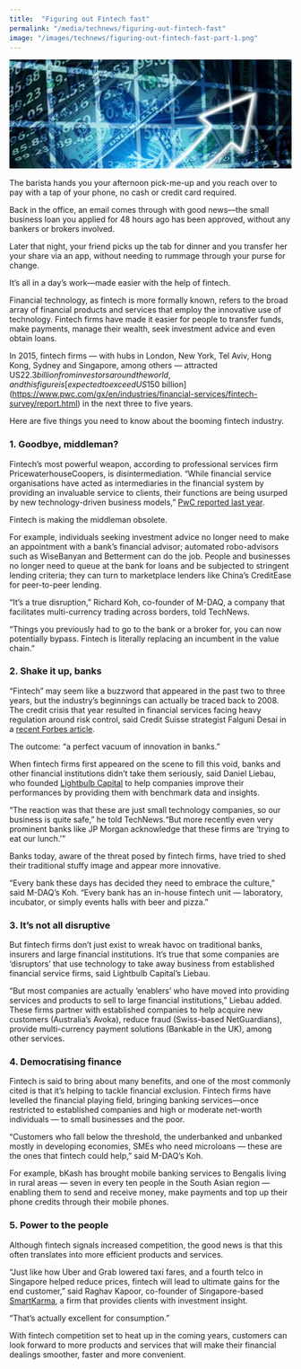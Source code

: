 ```yaml
---
title:  "Figuring out Fintech fast"
permalink: "/media/technews/figuring-out-fintech-fast"
image: "/images/technews/figuring-out-fintech-fast-part-1.png"
---
```


![Figuring out Fintech fast](/images/technews/figuring-out-fintech-fast-part-1.png)

The barista hands you your afternoon pick-me-up and you reach over to pay with a tap of your phone, no cash or credit card required.

Back in the office, an email comes through with good news—the small business loan you applied for 48 hours ago has been approved, without any bankers or brokers involved.

Later that night, your friend picks up the tab for dinner and you transfer her your share via an app, without needing to rummage through your purse for change.

It’s all in a day’s work—made easier with the help of fintech.

Financial technology, as fintech is more formally known, refers to the broad array of financial products and services that employ the innovative use of technology. Fintech firms have made it easier for people to transfer funds, make payments, manage their wealth, seek investment advice and even obtain loans.

In 2015, fintech firms — with hubs in London, New York, Tel Aviv, Hong Kong, Sydney and Singapore, among others — attracted US$22.3 billion from investors around the world, and this figure is [expected to exceed US$150 billion](https://www.pwc.com/gx/en/industries/financial-services/fintech-survey/report.html) in the next three to five years.

Here are five things you need to know about the booming fintech industry.

### **1. Goodbye, middleman?**
Fintech’s most powerful weapon, according to professional services firm PricewaterhouseCoopers, is disintermediation. “While financial service organisations have acted as intermediaries in the financial system by providing an invaluable service to clients, their functions are being usurped by new technology-driven business models,” [PwC reported last year](https://www.pwc.com/gx/en/industries/financial-services/fintech-survey/report.html).

Fintech is making the middleman obsolete.

For example, individuals seeking investment advice no longer need to make an appointment with a bank’s financial advisor; automated robo-advisors such as WiseBanyan and Betterment can do the job. People and businesses no longer need to queue at the bank for loans and be subjected to stringent lending criteria; they can turn to marketplace lenders like China’s CreditEase for peer-to-peer lending.

“It’s a true disruption,” Richard Koh, co-founder of M-DAQ, a company that facilitates multi-currency trading across borders, told TechNews.

“Things you previously had to go to the bank or a broker for, you can now potentially bypass. Fintech is literally replacing an incumbent in the value chain.”

### **2. Shake it up, banks**

“Fintech” may seem like a buzzword that appeared in the past two to three years, but the industry’s beginnings can actually be traced back to 2008. The credit crisis that year resulted in financial services facing heavy regulation around risk control, said Credit Suisse strategist Falguni Desai in a [recent Forbes article](https://www.forbes.com/sites/falgunidesai/2015/12/14/the-fintech-revolution/#6afb59d0249d).

The outcome: “a perfect vacuum of innovation in banks.”

When fintech firms first appeared on the scene to fill this void, banks and other financial institutions didn’t take them seriously, said Daniel Liebau, who founded [Lightbulb Capital](https://www.lightbulbcap.com/) to help companies improve their performances by providing them with benchmark data and insights.

“The reaction was that these are just small technology companies, so our business is quite safe,” he told TechNews.“But more recently even very prominent banks like JP Morgan acknowledge that these firms are ‘trying to eat our lunch.’”

Banks today, aware of the threat posed by fintech firms, have tried to shed their traditional stuffy image and appear more innovative. 

“Every bank these days has decided they need to embrace the culture,” said M-DAQ’s Koh. “Every bank has an in-house fintech unit — laboratory, incubator, or simply events halls with beer and pizza.”

### **3. It’s not all disruptive**

But fintech firms don’t just exist to wreak havoc on traditional banks, insurers and large financial institutions. It’s true that some companies are ‘disruptors’ that use technology to take away business from established financial service firms, said Lightbulb Capital’s Liebau. 

“But most companies are actually ‘enablers’ who have moved into providing services and products to sell to large financial institutions,” Liebau added. These firms partner with established companies to help acquire new customers (Australia’s Avoka), reduce fraud (Swiss-based NetGuardians), provide multi-currency payment solutions (Bankable in the UK), among other services.

### **4. Democratising finance**

Fintech is said to bring about many benefits, and one of the most commonly cited is that it’s helping to tackle financial exclusion. Fintech firms have levelled the financial playing field, bringing banking services—once restricted to established companies and high or moderate net-worth individuals — to small businesses and the poor. 

“Customers who fall below the threshold, the underbanked and unbanked mostly in developing economies, SMEs who need microloans — these are the ones that fintech could help,” said M-DAQ’s Koh. 

For example, bKash has brought mobile banking services to Bengalis living in rural areas — seven in every ten people in the South Asian region — enabling them to send and receive money, make payments and top up their phone credits through their mobile phones.

### **5. Power to the people**
Although fintech signals increased competition, the good news is that this often translates into more efficient products and services.

“Just like how Uber and Grab lowered taxi fares, and a fourth telco in Singapore helped reduce prices, fintech will lead to ultimate gains for the end customer,” said Raghav Kapoor, co-founder of Singapore-based [SmartKarma](https://www.smartkarma.com/home/), a firm that provides clients with investment insight.

“That’s actually excellent for consumption.”

With fintech competition set to heat up in the coming years, customers can look forward to more products and services that will make their financial dealings smoother, faster and more convenient.
